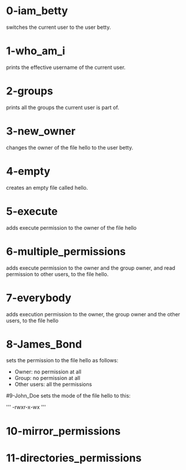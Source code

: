# 0-iam_betty
switches the current user to the user betty.

# 1-who_am_i
prints the effective username of the current user.

# 2-groups
prints all the groups the current user is part of.

# 3-new_owner
changes the owner of the file hello to the user betty.

# 4-empty
creates an empty file called hello.

# 5-execute
adds execute permission to the owner of the file hello

# 6-multiple_permissions
adds execute permission to the owner and the group owner, and read permission to other users, to the file hello.

# 7-everybody
adds execution permission to the owner, the group owner and the other users, to the file hello

# 8-James_Bond
sets the permission to the file hello as follows:

  - Owner: no permission at all
  - Group: no permission at all
  - Other users: all the permissions

#9-John_Doe
sets the mode of the file hello to this:

'''
-rwxr-x-wx
'''

# 10-mirror_permissions

# 11-directories_permissions
